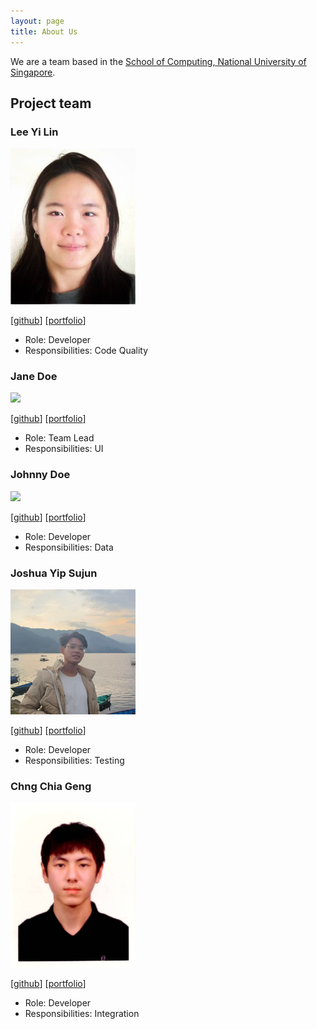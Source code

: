 ```yaml
---
layout: page
title: About Us
---
```


We are a team based in the [School of Computing, National University of Singapore](http://www.comp.nus.edu.sg).

## Project team

### Lee Yi Lin

<img src="images/yleeyilin.png" width="200px">

[[github](https://github.com/yleeyilin)]
[[portfolio](team/yleeyilin.md)]

* Role: Developer
* Responsibilities: Code Quality

### Jane Doe

<img src="images/johndoe.png" width="200px">

[[github](http://github.com/johndoe)]
[[portfolio](team/johndoe.md)]

* Role: Team Lead
* Responsibilities: UI

### Johnny Doe

<img src="images/johndoe.png" width="200px">

[[github](http://github.com/johndoe)] [[portfolio](team/johndoe.md)]

* Role: Developer
* Responsibilities: Data

### Joshua Yip Sujun

<img src="images/joshuayip.png" width="200px">

[[github](http://github.com/johndoe)]
[[portfolio](team/joshuayip.md)]

* Role: Developer
* Responsibilities: Testing

### Chng Chia Geng

<img src="images/chiageng.png" width="200px">

[[github](http://github.com/chiageng)]
[[portfolio](team/chiageng.md)]

* Role: Developer
* Responsibilities: Integration
